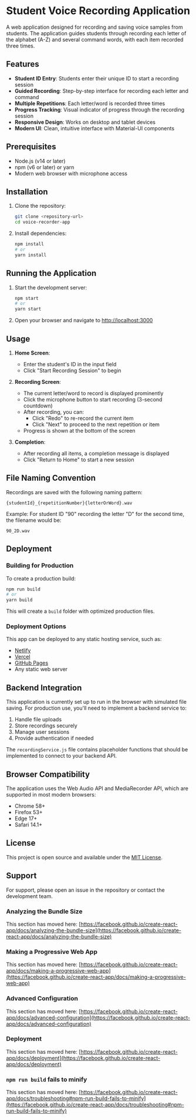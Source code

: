 # Student Voice Recording Application

A web application designed for recording and saving voice samples from students. The application guides students through recording each letter of the alphabet (A-Z) and several command words, with each item recorded three times.

## Features

- **Student ID Entry**: Students enter their unique ID to start a recording session
- **Guided Recording**: Step-by-step interface for recording each letter and command
- **Multiple Repetitions**: Each letter/word is recorded three times
- **Progress Tracking**: Visual indicator of progress through the recording session
- **Responsive Design**: Works on desktop and tablet devices
- **Modern UI**: Clean, intuitive interface with Material-UI components

## Prerequisites

- Node.js (v14 or later)
- npm (v6 or later) or yarn
- Modern web browser with microphone access

## Installation

1. Clone the repository:
   ```bash
   git clone <repository-url>
   cd voice-recorder-app
   ```

2. Install dependencies:
   ```bash
   npm install
   # or
   yarn install
   ```

## Running the Application

1. Start the development server:
   ```bash
   npm start
   # or
   yarn start
   ```

2. Open your browser and navigate to [http://localhost:3000](http://localhost:3000)

## Usage

1. **Home Screen**:
   - Enter the student's ID in the input field
   - Click "Start Recording Session" to begin

2. **Recording Screen**:
   - The current letter/word to record is displayed prominently
   - Click the microphone button to start recording (3-second countdown)
   - After recording, you can:
     - Click "Redo" to re-record the current item
     - Click "Next" to proceed to the next repetition or item
   - Progress is shown at the bottom of the screen

3. **Completion**:
   - After recording all items, a completion message is displayed
   - Click "Return to Home" to start a new session

## File Naming Convention

Recordings are saved with the following naming pattern:
```
{studentId}_{repetitionNumber}{letterOrWord}.wav
```

Example: For student ID "90" recording the letter "D" for the second time, the filename would be:
```
90_2D.wav
```

## Deployment

### Building for Production

To create a production build:
```bash
npm run build
# or
yarn build
```

This will create a `build` folder with optimized production files.

### Deployment Options

This app can be deployed to any static hosting service, such as:
- [Netlify](https://www.netlify.com/)
- [Vercel](https://vercel.com/)
- [GitHub Pages](https://pages.github.com/)
- Any static web server

## Backend Integration

This application is currently set up to run in the browser with simulated file saving. For production use, you'll need to implement a backend service to:

1. Handle file uploads
2. Store recordings securely
3. Manage user sessions
4. Provide authentication if needed

The `recordingService.js` file contains placeholder functions that should be implemented to connect to your backend API.

## Browser Compatibility

The application uses the Web Audio API and MediaRecorder API, which are supported in most modern browsers:
- Chrome 58+
- Firefox 53+
- Edge 17+
- Safari 14.1+

## License

This project is open source and available under the [MIT License](LICENSE).

## Support

For support, please open an issue in the repository or contact the development team.

### Analyzing the Bundle Size

This section has moved here: [https://facebook.github.io/create-react-app/docs/analyzing-the-bundle-size](https://facebook.github.io/create-react-app/docs/analyzing-the-bundle-size)

### Making a Progressive Web App

This section has moved here: [https://facebook.github.io/create-react-app/docs/making-a-progressive-web-app](https://facebook.github.io/create-react-app/docs/making-a-progressive-web-app)

### Advanced Configuration

This section has moved here: [https://facebook.github.io/create-react-app/docs/advanced-configuration](https://facebook.github.io/create-react-app/docs/advanced-configuration)

### Deployment

This section has moved here: [https://facebook.github.io/create-react-app/docs/deployment](https://facebook.github.io/create-react-app/docs/deployment)

### `npm run build` fails to minify

This section has moved here: [https://facebook.github.io/create-react-app/docs/troubleshooting#npm-run-build-fails-to-minify](https://facebook.github.io/create-react-app/docs/troubleshooting#npm-run-build-fails-to-minify)
